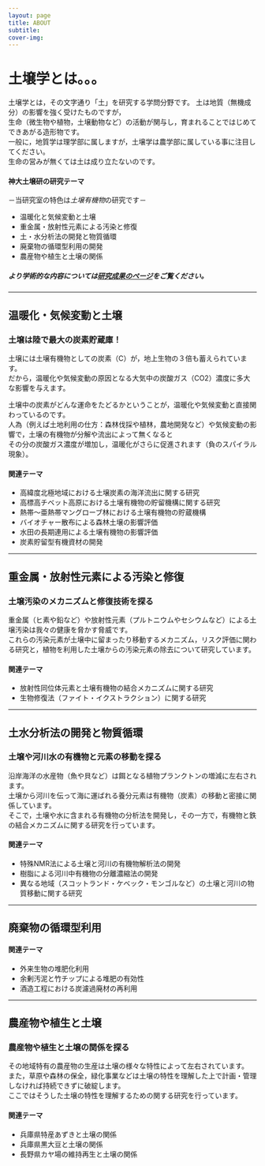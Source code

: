 ```yaml
---
layout: page
title: ABOUT
subtitle: 
cover-img: 
---
```


# 土壌学とは。。。  
土壌学とは，その文字通り「土」を研究する学問分野です。
土は地質（無機成分）の影響を強く受けたものですが，    
生命（微生物や植物，土壌動物など）の活動が関与し，育まれることではじめてできあがる造形物です。  
一般に，地質学は理学部に属しますが，土壌学は農学部に属している事に注目してください。  
生命の営みが無くては土は成り立たないのです。
  
#### 神大土壌研の研究テーマ
－当研究室の特色は*土壌有機物*の研究です－  
* 温暖化と気候変動と土壌  
* 重金属・放射性元素による汚染と修復  
* 土・水分析法の開発と物質循環  　
* 廃棄物の循環型利用の開発  
* 農産物や植生と土壌の関係  
##### より学術的な内容については[研究成果のページ](KobeSoilLab.github.io/publish.md)をご覧ください。  
  
 ***
  
  
## 温暖化・気候変動と土壌  
### 土壌は陸で最大の炭素貯蔵庫！
土壌には土壌有機物としての炭素（C）が，地上生物の３倍も蓄えられています。  
だから，温暖化や気候変動の原因となる大気中の炭酸ガス（CO2）濃度に多大な影響を与えます。  
 
土壌中の炭素がどんな運命をたどるかということが，温暖化や気候変動と直接関わっているのです。  
人為（例えば土地利用の仕方：森林伐採や植林，農地開発など）や気候変動の影響で，土壌の有機物が分解や流出によって無くなると  
その分の炭酸ガス濃度が増加し，温暖化がさらに促進されます（負のスパイラル現象）。  
#### 関連テーマ
* 高緯度北極地域における土壌炭素の海洋流出に関する研究
* 高標高チベット高原における土壌有機物の貯留機構に関する研究
* 熱帯〜亜熱帯マングローブ林における土壌有機物の貯蔵機構
* バイオチャー散布による森林土壌の影響評価
* 水田の長期連用による土壌有機物の影響評価
* 炭素貯留型有機資材の開発  

***
## 重金属・放射性元素による汚染と修復   
### 土壌汚染のメカニズムと修復技術を探る  
重金属（ヒ素や鉛など）や放射性元素（プルトニウムやセシウムなど）による土壌汚染は我々の健康を脅かす脅威です。  
これらの汚染元素が土壌中に留まったり移動するメカニズム，リスク評価に関わる研究と，植物を利用した土壌からの汚染元素の除去について研究しています。  
#### 関連テーマ
* 放射性同位体元素と土壌有機物の結合メカニズムに関する研究  
* 生物修復法（ファイト・イクストラクション）に関する研究  

***
## 土水分析法の開発と物質循環  
### 土壌や河川水の有機物と元素の移動を探る  
沿岸海洋の水産物（魚や貝など）は餌となる植物プランクトンの増減に左右されます。  
土壌から河川を伝って海に運ばれる養分元素は有機物（炭素）の移動と密接に関係しています。  
そこで，土壌や水に含まれる有機物の分析法を開発し，その一方で，有機物と鉄の結合メカニズムに関する研究を行っています。  
#### 関連テーマ
* 特殊NMR法による土壌と河川の有機物解析法の開発
* 樹脂による河川中有機物の分離濃縮法の開発
* 異なる地域（スコットランド・ケベック・モンゴルなど）の土壌と河川の物質移動に関する研究
***
## 廃棄物の循環型利用
#### 関連テーマ
* 外来生物の堆肥化利用
* 余剰汚泥と竹チップによる堆肥の有効性
* 酒造工程における炭濾過廃材の再利用  
***
## 農産物や植生と土壌  
### 農産物や植生と土壌の関係を探る
その地域特有の農産物の生産は土壌の様々な特性によって左右されています。  
また，草原や森林の保全，緑化事業などは土壌の特性を理解した上で計画・管理しなければ持続できずに破綻します。  
ここではそうした土壌の特性を理解するための関する研究を行っています。  
#### 関連テーマ
* 兵庫県特産あずきと土壌の関係
* 兵庫県黒大豆と土壌の関係
* 長野県カヤ場の維持再生と土壌の関係

